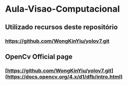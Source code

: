 # Aula-Visao-Computacional

## Utilizado recursos deste repositório
### https://github.com/WongKinYiu/yolov7.git

## OpenCv Official page
### [https://github.com/WongKinYiu/yolov7.git](https://docs.opencv.org/4.x/d1/dfb/intro.html)
